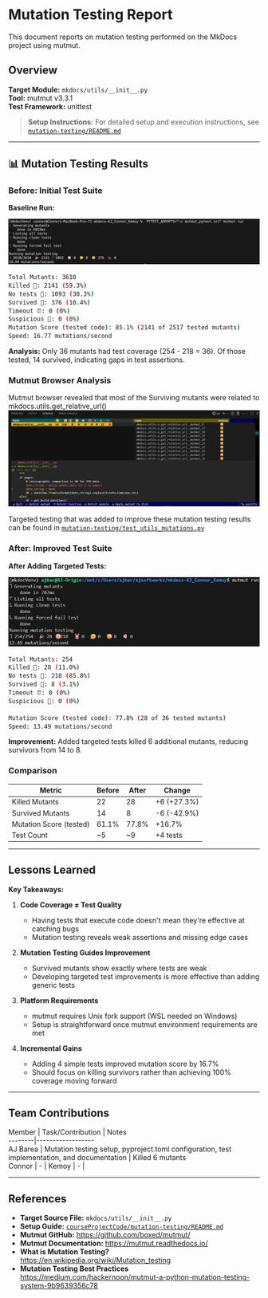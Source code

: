 # Mutation Testing Report

This document reports on mutation testing performed on the MkDocs project using mutmut.

## Overview

**Target Module:** `mkdocs/utils/__init__.py`  
**Tool:** mutmut v3.3.1  
**Test Framework:** unittest  

> **Setup Instructions:** For detailed setup and execution instructions, see [`mutation-testing/README.md`](../courseProjectCode/mutation-testing/README.md)

---

## 📊 Mutation Testing Results

### Before: Initial Test Suite

**Baseline Run:**

![Before Mutation Testing](images/mutation_testing/1-mutmut-before.png)

```bash
Total Mutants: 3610
Killed 🎉: 2141 (59.3%)
No tests 🫥: 1093 (30.3%)
Survived 🙁: 376 (10.4%)
Timeout ⏰: 0 (0%)
Suspicious 🤔: 0 (0%)
Mutation Score (tested code): 85.1% (2141 of 2517 tested mutants)
Speed: 16.77 mutations/second
```

**Analysis:** Only 36 mutants had test coverage (254 - 218 = 36). Of those tested, 14 survived, indicating gaps in test assertions.

### Mutmut Browser Analysis

Mutmut browser revealed that most of the Surviving mutants were related to mkdocs.utils.get_relative_url()
![Mutmut Browser Analysis](images/mutation_testing/2-mutmut-browse.png)

Targeted testing that was added to improve these mutation testing results can be found in [`mutation-testing/test_utils_mutations.py`](../courseProjectCode/mutation-testing/test_utils_mutations.py)

### After: Improved Test Suite

**After Adding Targeted Tests:**

![After Mutation Testing](images/mutation_testing/3-mutmut-after.png)

```bash
Total Mutants: 254
Killed 🎉: 28 (11.0%)
No tests 🫥: 218 (85.8%)
Survived 🙁: 8 (3.1%)
Timeout ⏰: 0 (0%)
Suspicious 🤔: 0 (0%)

Mutation Score (tested code): 77.8% (28 of 36 tested mutants)
Speed: 13.49 mutations/second
```

**Improvement:** Added targeted tests killed 6 additional mutants, reducing survivors from 14 to 8.

### Comparison

 Metric | Before | After | Change
--------|--------|-------|--------
 Killed Mutants | 22 | 28 | +6 (+27.3%)
 Survived Mutants | 14 | 8 | -6 (-42.9%)
 Mutation Score (tested) | 61.1% | 77.8% | +16.7%
 Test Count | ~5 | ~9 | +4 tests

---

## Lessons Learned

**Key Takeaways:**

1.  **Code Coverage ≠ Test Quality**

      - Having tests that execute code doesn't mean they're effective at catching bugs
      - Mutation testing reveals weak assertions and missing edge cases

2.  **Mutation Testing Guides Improvement**

      - Survived mutants show exactly where tests are weak
      - Developing targeted test improvements is more effective than adding generic tests

3.  **Platform Requirements**

      - mutmut requires Unix fork support (WSL needed on Windows)
      - Setup is straightforward once mutmut environment requirements are met

4.  **Incremental Gains**

      - Adding 4 simple tests improved mutation score by 16.7%
      - Should focus on killing survivors rather than achieving 100% coverage moving forward

---

## Team Contributions

 Member | Task/Contribution | Notes  
--------|------------------  
 AJ Barea | Mutation testing setup, pyproject.toml configuration, test implementation, and documentation | Killed 6 mutants  
 Connor | - |
 Kemoy | - |

---

## References

- **Target Source File:** `mkdocs/utils/__init__.py`
- **Setup Guide:** [`courseProjectCode/mutation-testing/README.md`](../courseProjectCode/mutation-testing/README.md)
- **Mutmut GitHub:** <https://github.com/boxed/mutmut/>
- **Mutmut Documentation:** <https://mutmut.readthedocs.io/>
- **What is Mutation Testing?** <https://en.wikipedia.org/wiki/Mutation_testing>
- **Mutation Testing Best Practices** <https://medium.com/hackernoon/mutmut-a-python-mutation-testing-system-9b9639356c78>
